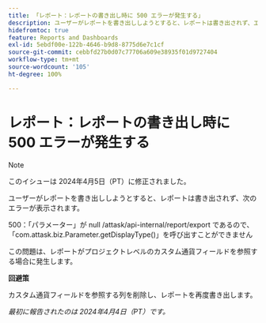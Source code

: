 ```yaml
---
title: 「レポート：レポートの書き出し時に 500 エラーが発生する」
description: ユーザーがレポートを書き出ししようとすると、レポートは書き出されず、エラーが表示されます。回避策はあります。
hidefromtoc: true
feature: Reports and Dashboards
exl-id: 5ebdf00e-122b-4646-b9d8-8775d6e7c1cf
source-git-commit: cebbfd27b0d07c77706a609e38935f01d9727404
workflow-type: tm+mt
source-wordcount: '105'
ht-degree: 100%

---
```


# レポート：レポートの書き出し時に 500 エラーが発生する

>[!NOTE]
>
>このイシューは 2024年4月5日（PT）に修正されました。

ユーザーがレポートを書き出ししようとすると、レポートは書き出されず、次のエラーが表示されます。

500：「パラメーター」が null /attask/api-internal/report/export であるので、「com.attask.biz.Parameter.getDisplayType()」を呼び出すことができません

この問題は、レポートがプロジェクトレベルのカスタム通貨フィールドを参照する場合に発生します。

**回避策**

カスタム通貨フィールドを参照する列を削除し、レポートを再度書き出します。

_最初に報告されたのは 2024年4月4日（PT）です。_
